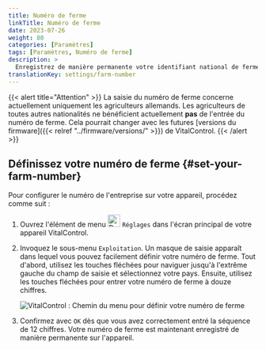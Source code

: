 ```yaml
---
title: Numéro de ferme
linkTitle: Numéro de ferme
date: 2023-07-26
weight: 80
categories: [Paramètres]
tags: [Paramètres, Numéro de ferme]
description: >
  Enregistrez de manière permanente votre identifiant national de ferme à douze chiffres sur l'appareil VitalControl.
translationKey: settings/farm-number
---
```

{{< alert title="Attention" >}}
La saisie du numéro de ferme concerne actuellement uniquement les agriculteurs allemands. Les agriculteurs de toutes autres nationalités ne bénéficient actuellement **pas** de l'entrée du numéro de ferme. Cela pourrait changer avec les futures [versions du firmware]({{< relref "../firmware/versions/" >}}) de VitalControl.
{{< /alert >}}

## Définissez votre numéro de ferme {#set-your-farm-number}

Pour configurer le numéro de l'entreprise sur votre appareil, procédez comme suit :

1. Ouvrez l'élément de menu <img src="/icons/gear.svg" width="25" align="bottom" alt="Paramètres" /> `Réglages` dans l'écran principal de votre appareil VitalControl.

2. Invoquez le sous-menu `Exploitation`. Un masque de saisie apparaît dans lequel vous pouvez facilement définir votre numéro de ferme. Tout d'abord, utilisez les touches fléchées pour naviguer jusqu'à l'extrême gauche du champ de saisie et sélectionnez votre pays. Ensuite, utilisez les touches fléchées pour entrer votre numéro de ferme à douze chiffres.

   ![VitalControl : Chemin du menu pour définir votre numéro de ferme](../images/farm-number.png "Définir votre numéro de ferme")

3. Confirmez avec `OK` dès que vous avez correctement entré la séquence de 12 chiffres. Votre numéro de ferme est maintenant enregistré de manière permanente sur l'appareil.
